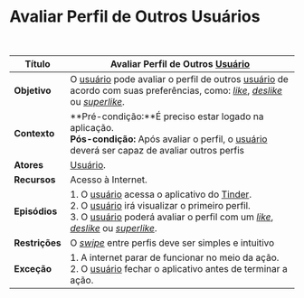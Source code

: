 # Avaliar Perfil de Outros Usuários

<br />

|Título|Avaliar Perfil de Outros [Usuário](/modelagem/lexicos#usuário)|
|------|---------------------------------|
|**Objetivo**|O [usuário](/modelagem/lexicos#usuário) pode avaliar o perfil de outros [usuário](/modelagem/lexicos#usuário) de acordo com suas preferências, como: _[like](/modelagem/lexicos#like)_, _[deslike](/modelagem/lexicos#deslike)_ ou _[superlike](/modelagem/lexicos#super-like)_.|
|**Contexto**|**Pré-condição:**É preciso estar logado na aplicação.<br />**Pós-condição:** Após avaliar o perfil, o [usuário](/modelagem/lexicos#usuário) deverá ser capaz de avaliar outros perfis|
|**Atores**|[Usuário](/modelagem/lexicos#usuário).|
|**Recursos**|Acesso à Internet.|
|**Episódios**|1. O [usuário](/modelagem/lexicos#usuário) acessa o aplicativo do [Tinder](/modelagem/lexicos#tinder).<br />2. O [usuário](/modelagem/lexicos#usuário) irá visualizar o primeiro perfil.<br />3. O [usuário](/modelagem/lexicos#usuário) poderá avaliar o perfil com um _[like](/modelagem/lexicos#like)_, _[deslike](/modelagem/lexicos#deslike)_ ou _[superlike](/modelagem/lexicos#super-like)_.|
|**Restrições**|O _[swipe](/modelagem/lexicos#swipe)_ entre perfis deve ser simples e intuitivo|
|**Exceção**|1. A internet parar de funcionar no meio da ação.<br />2. O [usuário](/modelagem/lexicos#usuário) fechar o aplicativo antes de terminar a ação.|
